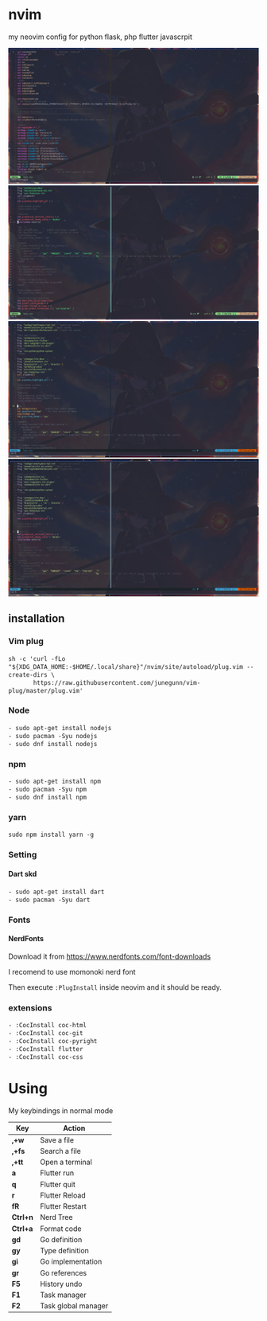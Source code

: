 # nvim
my neovim config for python flask, php flutter javascrpit

![](./1.png)
![](./2.png)
![](./3.png)
![](./4.png)
## installation
### Vim plug
```
sh -c 'curl -fLo "${XDG_DATA_HOME:-$HOME/.local/share}"/nvim/site/autoload/plug.vim --create-dirs \
       https://raw.githubusercontent.com/junegunn/vim-plug/master/plug.vim'
```

### Node

```
- sudo apt-get install nodejs
- sudo pacman -Syu nodejs
- sudo dnf install nodejs
```

### npm
```
- sudo apt-get install npm
- sudo pacman -Syu npm
- sudo dnf install npm
```

### yarn
```
sudo npm install yarn -g
```

### Setting
#### Dart skd
```
- sudo apt-get install dart
- sudo pacman -Syu dart
```


### Fonts
#### NerdFonts
Download it from https://www.nerdfonts.com/font-downloads

I recomend to use momonoki nerd font

Then execute ```:PlugInstall``` inside neovim and it should be ready.
### extensions 
```
- :CocInstall coc-html
- :CocInstall coc-git
- :CocInstall coc-pyright
- :CocInstall flutter
- :CocInstall coc-css
```
# Using

My keybindings in normal mode

| Key                  | Action                     |
| -------------------- | -------------------------- |
| **,+w**              | Save a file                |
| **,+fs**             | Search a file              |
| **,+tt**             | Open a terminal            |
| **a**                | Flutter run                |
| **q**                | Flutter quit               |
| **r**                | Flutter Reload             |
| **fR**               | Flutter Restart            |  
| **Ctrl+n**           | Nerd Tree                  |
| **Ctrl+a**           | Format code                |
| **gd**               | Go definition              |
| **gy**               | Type definition            |
| **gi**               | Go implementation          |
| **gr**               | Go references              |
| **F5**               | History undo               |
| **F1**               | Task manager               |
| **F2**               | Task global manager        |

